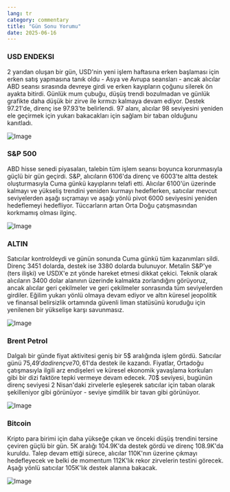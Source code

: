 ```yaml
---
lang: tr
category: commentary
title: "Gün Sonu Yorumu"
date: 2025-06-16
---
```


### USD ENDEKSI

2 yarıdan oluşan bir gün, USD'nin yeni işlem haftasına erken başlaması için erken satış yapmasına tanık oldu - Asya ve Avrupa seansları - ancak alıcılar ABD seansı sırasında devreye girdi ve erken kayıpların çoğunu silerek ön ayakta bitirdi. Günlük mum çubuğu, düşüş trendi bozulmadan ve günlük grafikte daha düşük bir zirve ile kırmızı kalmaya devam ediyor. Destek 97.21'de, direnç ise 97.93'te belirlendi. 97 alanı, alıcılar 98 seviyesini yeniden ele geçirmek için yukarı bakacakları için sağlam bir taban olduğunu kanıtladı.

![Image](https://markleighedu.github.io/img/Jun-2025/16-Jun-2025/usdindex.jpg)

### S&P 500

ABD hisse senedi piyasaları, talebin tüm işlem seansı boyunca korunmasıyla güçlü bir gün geçirdi. S&P, alıcıların 6106'da direnç ve 6003'te altta destek oluşturmasıyla Cuma günkü kayıplarını telafi etti. Alıcılar 6100'ün üzerinde kalmayı ve yükseliş trendini yeniden kurmayı hedeflerken, satıcılar mevcut seviyelerden aşağı sıçramayı ve aşağı yönlü pivot 6000 seviyesini yeniden hedeflemeyi hedefliyor. Tüccarların artan Orta Doğu çatışmasından korkmamış olması ilginç.

![Image](https://markleighedu.github.io/img/Jun-2025/16-Jun-2025/sp500.jpg)

### ALTIN

Satıcılar kontroldeydi ve günün sonunda Cuma günkü tüm kazanımları sildi. Direnç 3451 dolarda, destek ise 3380 dolarda bulunuyor. Metalin S&P'ye (ters ilişki) ve USDX'e zıt yönde hareket etmesi dikkat çekici. Teknik olarak alıcıların 3400 dolar alanının üzerinde kalmakta zorlandığını görüyoruz, ancak alıcılar geri çekilmeler ve geri çekilmeler sonrasında tüm seviyelerden girdiler. Eğilim yukarı yönlü olmaya devam ediyor ve altın küresel jeopolitik ve finansal belirsizlik ortamında güvenli liman statüsünü koruduğu için yenilenen bir yükselişe karşı savunmasız.

![Image](https://markleighedu.github.io/img/Jun-2025/16-Jun-2025/gold.jpg)

### Brent Petrol

Dalgalı bir günde fiyat aktivitesi geniş bir 5$ aralığında işlem gördü. Satıcılar günü 75,49$'da direnç ve 70,61$'da destek ile kazandı. Fiyatlar, Ortadoğu çatışmasıyla ilgili arz endişeleri ve küresel ekonomik yavaşlama korkuları gibi bir dizi faktöre tepki vermeye devam edecek. 70$ seviyesi, bugünün direnç seviyesi 2 Nisan'daki zirvelerle eşleşerek satıcılar için taban olarak şekilleniyor gibi görünüyor - seviye şimdilik bir tavan gibi görünüyor.

![Image](https://markleighedu.github.io/img/Jun-2025/16-Jun-2025/brentoil.jpg)

### Bitcoin

Kripto para birimi için daha yükseğe çıkan ve önceki düşüş trendini tersine çeviren güçlü bir gün. 5K aralığı 104.9K'da destek gördü ve direnç 108.9K'da kuruldu. Talep devam ettiği sürece, alıcılar 110K'nın üzerine çıkmayı hedefleyecek ve belki de momentum 112K'lık rekor zirvelerin testini görecek. Aşağı yönlü satıcılar 105K'lık destek alanına bakacak.

![Image](https://markleighedu.github.io/img/Jun-2025/16-Jun-2025/bitcoin.jpg)

